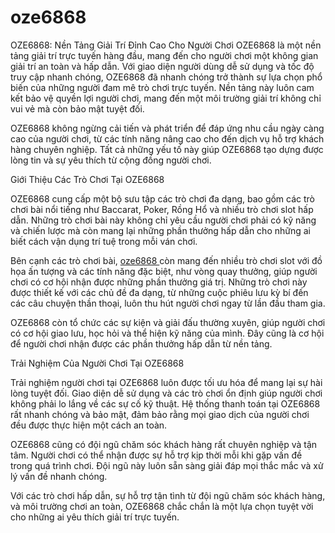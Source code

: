 # oze6868
OZE6868: Nền Tảng Giải Trí Đỉnh Cao Cho Người Chơi
OZE6868 là một nền tảng giải trí trực tuyến hàng đầu, mang đến cho người chơi một không gian giải trí an toàn và hấp dẫn. Với giao diện người dùng dễ sử dụng và tốc độ truy cập nhanh chóng, OZE6868 đã nhanh chóng trở thành sự lựa chọn phổ biến của những người đam mê trò chơi trực tuyến. Nền tảng này luôn cam kết bảo vệ quyền lợi người chơi, mang đến một môi trường giải trí không chỉ vui vẻ mà còn bảo mật tuyệt đối.

OZE6868 không ngừng cải tiến và phát triển để đáp ứng nhu cầu ngày càng cao của người chơi, từ các tính năng nâng cao cho đến dịch vụ hỗ trợ khách hàng chuyên nghiệp. Tất cả những yếu tố này giúp OZE6868 tạo dựng được lòng tin và sự yêu thích từ cộng đồng người chơi.

Giới Thiệu Các Trò Chơi Tại OZE6868

OZE6868 cung cấp một bộ sưu tập các trò chơi đa dạng, bao gồm các trò chơi bài nổi tiếng như Baccarat, Poker, Rồng Hổ và nhiều trò chơi slot hấp dẫn. Những trò chơi bài này không chỉ yêu cầu người chơi phải có kỹ năng và chiến lược mà còn mang lại những phần thưởng hấp dẫn cho những ai biết cách vận dụng trí tuệ trong mỗi ván chơi.

Bên cạnh các trò chơi bài, <a href="https://oze6868.site"> oze6868 </a>  còn mang đến nhiều trò chơi slot với đồ họa ấn tượng và các tính năng đặc biệt, như vòng quay thưởng, giúp người chơi có cơ hội nhận được những phần thưởng giá trị. Những trò chơi này được thiết kế với các chủ đề đa dạng, từ những cuộc phiêu lưu kỳ bí đến các câu chuyện thần thoại, luôn thu hút người chơi ngay từ lần đầu tham gia.

OZE6868 còn tổ chức các sự kiện và giải đấu thường xuyên, giúp người chơi có cơ hội giao lưu, học hỏi và thể hiện kỹ năng của mình. Đây cũng là cơ hội để người chơi nhận được các phần thưởng hấp dẫn từ nền tảng.

Trải Nghiệm Của Người Chơi Tại OZE6868

Trải nghiệm người chơi tại OZE6868 luôn được tối ưu hóa để mang lại sự hài lòng tuyệt đối. Giao diện dễ sử dụng và các trò chơi ổn định giúp người chơi không phải lo lắng về các sự cố kỹ thuật. Hệ thống thanh toán tại OZE6868 rất nhanh chóng và bảo mật, đảm bảo rằng mọi giao dịch của người chơi đều được thực hiện một cách an toàn.

OZE6868 cũng có đội ngũ chăm sóc khách hàng rất chuyên nghiệp và tận tâm. Người chơi có thể nhận được sự hỗ trợ kịp thời mỗi khi gặp vấn đề trong quá trình chơi. Đội ngũ này luôn sẵn sàng giải đáp mọi thắc mắc và xử lý vấn đề nhanh chóng.

Với các trò chơi hấp dẫn, sự hỗ trợ tận tình từ đội ngũ chăm sóc khách hàng, và môi trường chơi an toàn, OZE6868 chắc chắn là một lựa chọn tuyệt vời cho những ai yêu thích giải trí trực tuyến.

